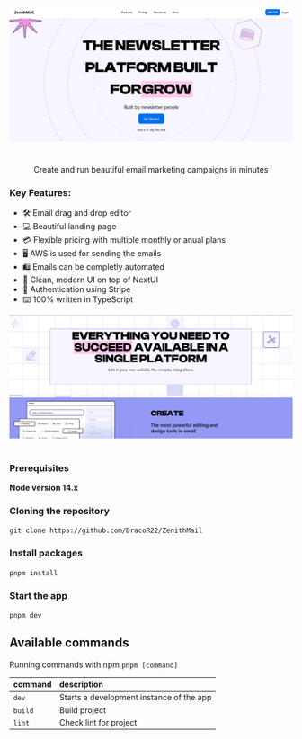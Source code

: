 <div>
  <img src="/public/z1.png">
  <h1 align="center"ZenithMail</h1>
</div>

<p align="center">
  Create and run beautiful email marketing campaigns in minutes
</p>

### Key Features:

- 🛠️ Email drag and drop editor
- 💻 Beautiful landing page
- 💳 Flexible pricing with multiple monthly or anual plans
- 🖥️ AWS is used for sending the emails
- 🛍️ Emails can be completly automated
- 🌟 Clean, modern UI on top of NextUI
- 🔑 Authentication using Stripe
- ⌨️ 100% written in TypeScript

<div>
  <img src="/public/z2.png">
  <h1 align="center"ZenithMail</h1>
</div>


### Prerequisites

**Node version 14.x**

### Cloning the repository

```shell
git clone https://github.com/DracoR22/ZenithMail
```

### Install packages

```shell
pnpm install
```

### Start the app

```shell
pnpm dev
```

## Available commands

Running commands with npm `pnpm [command]`

| command | description                              |
| :------ | :--------------------------------------- |
| `dev`   | Starts a development instance of the app |
| `build` | Build project                            |
| `lint`  | Check lint for project                   |